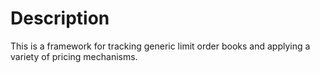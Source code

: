# Description
This is a framework for tracking generic limit order books and applying a variety of pricing mechanisms.
